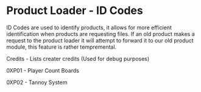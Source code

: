 # Product Loader - ID Codes

ID Codes are used to identify products, it allows for more efficient identification when products are requesting files.
If an old product makes a request to the product loader it will attempt to forward it to our old product module, this feature is rather tempremental.

Credits - Lists creater credits (Used for debug purposes)

0XP01 - Player Count Boards

0XP02 - Tannoy System
